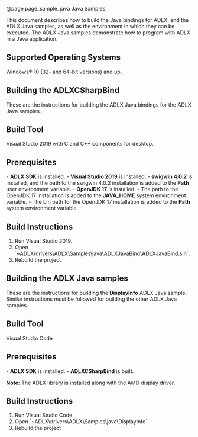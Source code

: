 @page page_sample_java Java Samples

<!--
# Copyright (c) 2021 - 2022 Advanced Micro Devices, Inc. All rights reserved.
#
#-------------------------------------------------------------------------------------------------
-->
This document describes how to build the Java bindings for ADLX, and the ADLX Java samples, as well as the environment in which they can be executed. The ADLX Java samples demonstrate how to program with ADLX in a Java application.

<h2>Supported Operating Systems</h2>
Windows® 10 (32- and 64-bit versions) and up.

<h2>Building the ADLXCSharpBind</h2>
These are the instructions for building the ADLX Java bindings for the ADLX Java samples.

<h2>Build Tool</h2>
Visual Studio 2019 with C and C++ components for desktop.

<h2>Prerequisites</h2>
- <b>ADLX SDK</b> is installed.
- <b>Visual Studio 2019</b> is installed.
- <b>swigwin 4.0.2</b> is installed, and the path to the swigwin 4.0.2 installation is added to the <b>Path</b> user environment variable.
- <b>OpenJDK 17</b> is installed.
- The path to the OpenJDK 17 installation is added to the <b>JAVA_HOME</b> system environment variable.
- The bin path for the OpenJDK 17 installation is added to the <b>Path</b> system environment variable.

<h2>Build Instructions</h2>
<ol>
    <li> Run Visual Studio 2019.</li>
    <li> Open `~ADLX\drivers\ADLX\Samples\java\ADLXJavaBind\ADLXJavaBind.sln`.</li>
    <li> Rebuild the project</li>
</ol>

<h2>Building the ADLX Java samples</h2>
These are the instructions for building the <b>DisplayInfo</b> ADLX Java sample. 
Similar instructions must be followed for building the other ADLX Java samples.

<h2>Build Tool</h2>
Visual Studio Code

<h2>Prerequisites</h2>
- <b>ADLX SDK</b> is installed.
- <b>ADLXCSharpBind</b> is built.

<b>Note:</b> The ADLX library is installed along with the AMD display driver.

<h2>Build Instructions</h2>
<ol>
    <li> Run Visual Studio Code.</li>
    <li> Open `~ADLX\drivers\ADLX\Samples\java\DisplayInfo`.</li>
    <li> Rebuild the project</li>
</ol>
